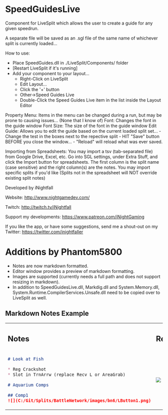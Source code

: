 # SpeedGuidesLive

Component for LiveSplit which allows the user to create a guide for any given speedrun.

A separate file will be saved as an .sgl file of the same name of whichever split is currently loaded...

How to use:
- Place SpeedGuides.dll in ./LiveSplit/Components/ folder
- [Restart LiveSplit if it's running]
- Add your component to your layout...
	- Right-Click on LiveSplit
	- Edit Layout...
	- Click the '+' button
	- Other->Speed Guides Live
	- Double-Click the Speed Guides Live item in the list inside the Layout Editor

Property Menu:
Items in the menu can be changed during a run, but may be prone to causing issues... (None that I know of)
Font: Changes the font in the guide window
Font Size: The size of the font in the guide window
Edit Guide: Allows you to edit the guide based on the current loaded split set...
	- Change the test in the boxes next to the repective split
	- HIT "Save" button BEFORE you close the window...
	- "Reload" will reload what was ever saved.
	
Importing from Spreadsheets:
You may import a tsv (tab-separated file) from Google Drive, Excel, etc. Go into SGL settings, under Extra Stuff, and click the Import button for spreadsheets. 
The first column is the split name (case sensitive) and the right column(s) are the notes. 
You may import specific splits if you'd like (Splits not in the spreadsheet will NOT override existing split notes)

	
Developed by iNightfall

Website: http://www.nightgamedev.com/

Twitch: http://twitch.tv/iNightfall

Support my developments: https://www.patreon.com/iNightGaming

If you like the app, or have some suggestions, send me a shout-out on my Twitter: https://twitter.com/inightfaller

# Additions by Phantom5800

- Notes are now markdown formatted.
- Editor window provides a preview of markdown formatting.
- Images are supported (currently needs a full path and does not support resizing in markdown).
- In addition to SpeedGuidesLive.dll, Markdig.dll and System.Memory.dll, System.Runtime.CompilerServices.Unsafe.dll need to be copied over to LiveSplit as well.

## Markdown Notes Example

<table>
<tr>
<td>

## Notes

</td>
<td>

## Result

</td>
</tr>
<tr>
<td width="60%">

```markdown
# Look at Fish

* Reg Crackshot
* Slot in TrnArrw (replace Recv L or AreaGrab)

# Aquarium Comps

## Comp1
![](C:/Git/Splits/BattleNetwork/images/bn6/LButton1.png)
```

</td>
<td>
<img src="readme/markdown_example1.png">
</td>
</tr>
</table>


